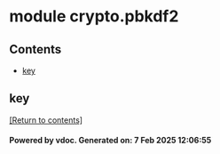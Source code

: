 # module crypto.pbkdf2


## Contents
- [key](#key)

## key
[[Return to contents]](#Contents)

#### Powered by vdoc. Generated on: 7 Feb 2025 12:06:55
